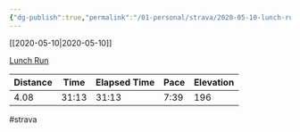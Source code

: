 ```yaml
---
{"dg-publish":true,"permalink":"/01-personal/strava/2020-05-10-lunch-run/"}
---
```



[[2020-05-10\|2020-05-10]]

[Lunch Run](https://www.strava.com/activities/3432011076)

| Distance | Time  | Elapsed Time | Pace | Elevation |
| -------- | ----- | ------------ | ---- | --------- |
| 4.08     | 31:13 | 31:13        | 7:39 | 196       |




#strava
